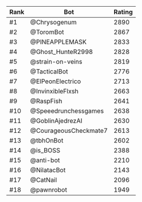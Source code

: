 Rank|Bot|Rating
---|---|---
#1|@Chrysogenum|2890
#2|@ToromBot|2867
#3|@PINEAPPLEMASK|2833
#4|@Ghost_HunteR2998|2828
#5|@strain-on-veins|2819
#6|@TacticalBot|2776
#7|@ElPeonElectrico|2713
#8|@InvinxibleFlxsh|2663
#9|@RaspFish|2641
#10|@Speeedrunchessgames|2638
#11|@GoblinAjedrezAI|2630
#12|@CourageousCheckmate7|2613
#13|@tbhOnBot|2602
#14|@is_BOSS|2388
#15|@anti-bot|2210
#16|@NilatacBot|2143
#17|@CatNail|2096
#18|@pawnrobot|1949
